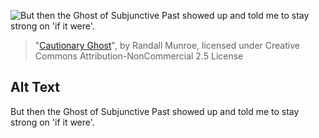 ![But then the Ghost of Subjunctive Past showed up and told me to stay strong on 'if it were'.](https://imgs.xkcd.com/comics/cautionary_ghost.png)
> "[Cautionary Ghost](https://xkcd.com/1108/)", by Randall Munroe, licensed under Creative Commons Attribution-NonCommercial 2.5 License

## Alt Text
But then the Ghost of Subjunctive Past showed up and told me to stay strong on 'if it were'.
